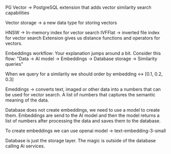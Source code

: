 PG Vector -> PostgreSQL extension that adds vector similarity search capabilities

Vector storage -> a new data type for storing vectors

HNSW -> In-memory index for vector search
IVFFlat -> inverted file index for vector search
Extension gives us distance functions and operators for vectors.

Embeddings workflow: Your explanation jumps around a bit. Consider this flow: "Data → AI model → Embeddings → Database storage → Similarity queries"

When we query for a similarity we should order by embedding <-> [0.1, 0.2, 0.3]

Emeddings -> converts text, imaged or other data into a numbers that can be used for vector search. A list of numbers that captures the semantic meaning of the data.

Database does not create embeddings, we need to use a model to create them. Embeddings are send to the AI model and then the model returns a list of numbers after processing the data and saves them to the database.

To create embeddings we can use openai model -> text-embedding-3-small

Database is just the storage layer. The magic is outside of the database calling Ai services.